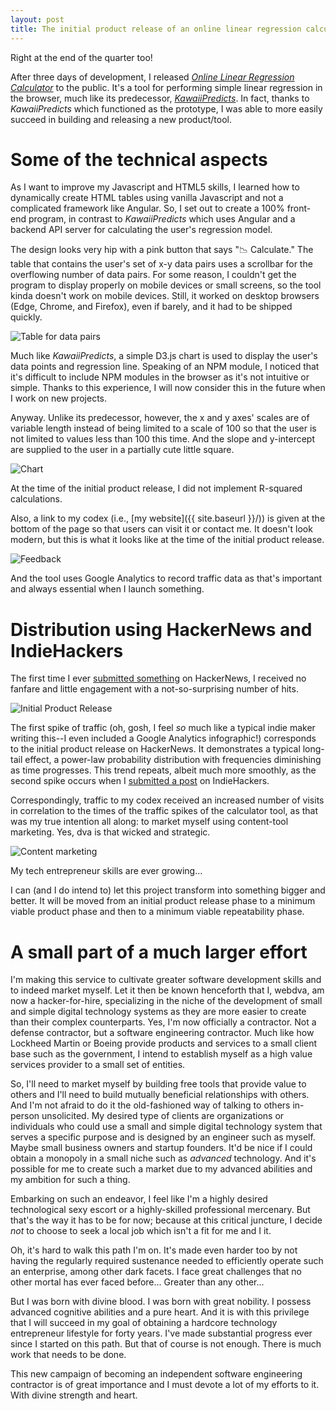 ```yaml
---
layout: post
title: The initial product release of an online linear regression calculator
---
```


Right at the end of the quarter too!

After three days of development, I released [*Online Linear Regression Calculator*](https://webdva.github.io/online-linear-regression-calculator/) to the public. It's a tool for performing simple linear regression in the browser, much like its predecessor, [*KawaiiPredicts*](https://kawaiipredicts.herokuapp.com/). In fact, thanks to *KawaiiPredicts* which functioned as the prototype, I was able to more easily succeed in building and releasing a new product/tool.

# Some of the technical aspects

As I want to improve my Javascript and HTML5 skills, I learned how to dynamically create HTML tables using vanilla Javascript and not a complicated framework like Angular. So, I set out to create a 100% front-end program, in contrast to *KawaiiPredicts* which uses Angular and a backend API server for calculating the user's regression model.

The design looks very hip with a pink button that says "📉 Calculate." The table that contains the user's set of x-y data pairs uses a scrollbar for the overflowing number of data pairs. For some reason, I couldn't get the program to display properly on mobile devices or small screens, so the tool kinda doesn't work on mobile devices. Still, it worked on desktop browsers (Edge, Chrome, and Firefox), even if barely, and it had to be shipped quickly.

![Table for data pairs](/assets/images/olrc_table.gif "Table for data pairs")

Much like *KawaiiPredicts*, a simple D3.js chart is used to display the user's data points and regression line. Speaking of an NPM module, I noticed that it's difficult to include NPM modules in the browser as it's not intuitive or simple. Thanks to this experience, I will now consider this in the future when I work on new projects.

Anyway. Unlike its predecessor, however, the x and y axes' scales are of variable length instead of being limited to a scale of 100 so that the user is not limited to values less than 100 this time. And the slope and y-intercept are supplied to the user in a partially cute little square.

![Chart](/assets/images/olrc_chart.png "D3.js chart")

At the time of the initial product release, I did not implement R-squared calculations.

Also, a link to my codex (i.e., [my website]({{ site.baseurl }}/)) is given at the bottom of the page so that users can visit it or contact me. It doesn't look modern, but this is what it looks like at the time of the initial product release.

![Feedback](/assets/images/olrc_feedback.png "Feedback and contact at bottom")

And the tool uses Google Analytics to record traffic data as that's important and always essential when I launch something.

# Distribution using HackerNews and IndieHackers

The first time I ever [submitted something](https://news.ycombinator.com/item?id=17386335) on HackerNews, I received no fanfare and little engagement with a not-so-surprising number of hits.

![Initial Product Release](/assets/images/olrc_ipr.png "HackerNews and IndieHackers Initial Product Release")

The first spike of traffic (oh, gosh, I feel *so* much like a typical indie maker writing this--I even included a Google Analytics infographic!) corresponds to the initial product release on HackerNews. It demonstrates a typical long-tail effect, a power-law probability distribution with frequencies diminishing as time progresses. This trend repeats, albeit much more smoothly, as the second spike occurs when I [submitted a post](https://www.indiehackers.com/forum/show-ih-mvp-for-an-html5-linear-regression-calculator-74f9419e6b) on IndieHackers.

Correspondingly, traffic to my codex received an increased number of visits in correlation to the times of the traffic spikes of the calculator tool, as that was my true intention all along: to market myself using content-tool marketing. Yes, dva is that wicked and strategic.

![Content marketing](/assets/images/olrc_marketing_traffic.png "Traffic to codex as result of tool based marketing")

My tech entrepreneur skills are ever growing...

I can (and I do intend to) let this project transform into something bigger and better. It will be moved from an initial product release phase to a minimum viable product phase and then to a minimum viable repeatability phase.

# A small part of a much larger effort

I'm making this service to cultivate greater software development skills and to indeed market myself. Let it then be known henceforth that I, webdva, am now a hacker-for-hire, specializing in the niche of the development of small and simple digital technology systems as they are more easier to create than their complex counterparts. Yes, I'm now officially a contractor. Not a defense contractor, but a software engineering contractor. Much like how Lockheed Martin or Boeing provide products and services to a small client base such as the government, I intend to establish myself as a high value services provider to a small set of entities.

So, I'll need to market myself by building free tools that provide value to others and I'll need to build mutually beneficial relationships with others. And I'm not afraid to do it the old-fashioned way of talking to others in-person unsolicited. My desired type of clients are organizations or individuals who could use a small and simple digital technology system that serves a specific purpose and is designed by an engineer such as myself. Maybe small business owners and startup founders. It'd be nice if I could obtain a monopoly in a small niche such as *advanced* technology. And it's possible for me to create such a market due to my advanced abilities and my ambition for such a thing.

Embarking on such an endeavor, I feel like I'm a highly desired technological sexy escort or a highly-skilled professional mercenary. But that's the way it has to be for now; because at this critical juncture, I decide *not* to choose to seek a local job which isn't a fit for me and I it.

Oh, it's hard to walk this path I'm on. It's made even harder too by not having the regularly required sustenance needed to efficiently operate such an enterprise, among other dark facets. I face great challenges that no other mortal has ever faced before... Greater than any other...

But I was born with divine blood. I was born with great nobility. I possess advanced cognitive abilities and a pure heart. And it is with this privilege that I will succeed in my goal of obtaining a hardcore technology entrepreneur lifestyle for forty years. I've made substantial progress ever since I started on this path. But that of course is not enough. There is much work that needs to be done.

This new campaign of becoming an independent software engineering contractor is of great importance and I must devote a lot of my efforts to it. With divine strength and heart.